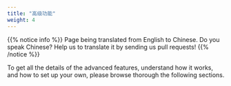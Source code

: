 ```yaml
---
title: "高级功能"
weight: 4
---
```


{{% notice info %}}
<i class="fas fa-language"></i> Page being translated from 
English to Chinese. Do you speak Chinese? Help us to translate
it by sending us pull requests!
{{% /notice %}}

To get all the details of the advanced features, understand how it works, and how to set
up your own, please browse thorough the following sections.

